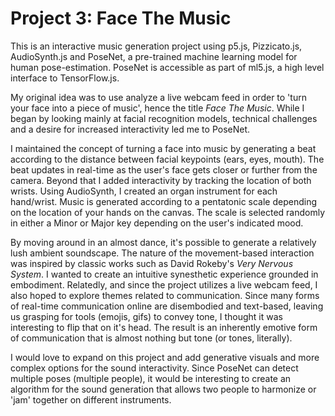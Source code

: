 # Project 3: Face The Music

This is an interactive music generation project using p5.js, Pizzicato.js, AudioSynth.js and PoseNet, a pre-trained machine learning model for human pose-estimation. PoseNet is accessible as part of ml5.js, a high level interface to TensorFlow.js.

My original idea was to use analyze a live webcam feed in order to 'turn your face into a piece of music', hence the title *Face The Music*. While I began by looking mainly at facial recognition models, technical challenges and a desire for increased interactivity led me to PoseNet.

I maintained the concept of turning a face into music by generating a beat according to the distance between facial keypoints (ears, eyes, mouth).  The beat updates in real-time as the user's face gets closer or further from the camera.  Beyond that I added interactivity by tracking the location of both wrists. Using AudioSynth, I created an organ instrument for each hand/wrist.  Music is generated according to a pentatonic scale depending on the location of your hands on the canvas. The scale is selected randomly in either a Minor or Major key depending on the user's indicated mood.

By moving around in an almost dance, it's possible to generate a relatively lush ambient soundscape.  The nature of the movement-based interaction was inspired by classic works such as David Rokeby's *Very Nervous System*. I wanted to create an intuitive synesthetic experience grounded in embodiment. Relatedly, and since the project utilizes a live webcam feed, I also hoped to explore themes related to communication.  Since many forms of real-time communication online are disembodied and text-based, leaving us grasping for tools (emojis, gifs) to convey tone, I thought it was interesting to flip that on it's head. The result is an inherently emotive form of communication that is almost nothing but tone (or tones, literally).

I would love to expand on this project and add generative visuals and more complex options for the sound interactivity.  Since PoseNet can detect multiple poses (multiple people), it would be interesting to create an algorithm for the sound generation that allows two people to harmonize or 'jam' together on different instruments.
